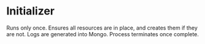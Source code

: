 # Initializer
Runs only once. Ensures all resources are in place, and creates them if they are not. Logs are generated into Mongo. Process terminates once complete.
